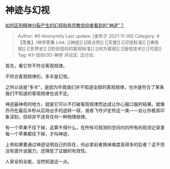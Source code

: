 # 神迹与幻视

[如何区别精神分裂产生的幻视和有宗教信仰者看到的“神迹”？](https://www.zhihu.com/question/26005037/answer/2208884677)

> Author: #0-Anonymity
> Last update: [发布于 2021-11-06]
> Category: #【答集】/神学答集
> Link: [[神迹]] [[斑点狗]] [[天使]] [[可信标准]] [[祷告观]] [[世界史]] [[检验信仰的客观标准]] [[何为客观]] [[授信技术]] [[可信]]
> Tag: #3-信仰/3D-神学
> 评论区:
> 泛讨论:

首先，看它符不符合客观规律。

不符合客观规律的，多半是幻觉。

之所以说是“多半”，是因为毕竟我们并不知道全部的客观规律，也许是符合了某条我们不知道的客观规律也说不定。

神迹最神奇的地方，就是它可以不打破客观规律而达成让你心服口服的结果。就像乔丹在最后半秒从后场出手的逆转一球，或者飞夺泸定桥这一类——会让你极其印象深刻，但却并不违背任何一种物理规律。

有一个苹果不往下掉，这算不得什么，在所有可观测的空间内的所有的观测记录里每一个苹果都往下掉，才叫神迹。

上帝如果要通过神迹证明自己的存在，何必拿前者换掉难度高得多的后者？这不但没有提升说服力，还降低了证据的有效性。

人家全知全能，当然知道这一点。
